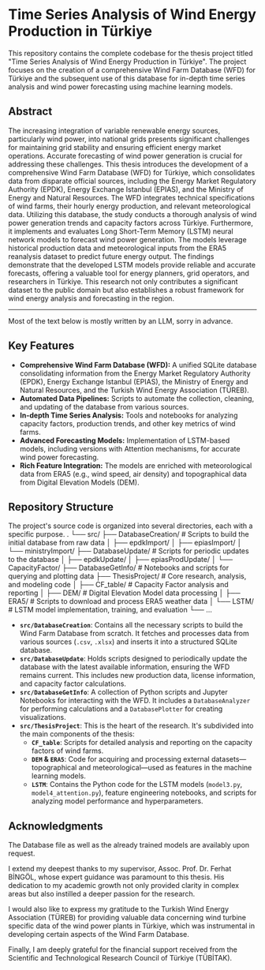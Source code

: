 # Time Series Analysis of Wind Energy Production in Türkiye

This repository contains the complete codebase for the thesis project titled "Time Series Analysis of Wind Energy Production in Türkiye". The project focuses on the creation of a comprehensive Wind Farm Database (WFD) for Türkiye and the subsequent use of this database for in-depth time series analysis and wind power forecasting using machine learning models.

## Abstract

The increasing integration of variable renewable energy sources, particularly wind power, into national grids presents significant challenges for maintaining grid stability and ensuring efficient energy market operations. Accurate forecasting of wind power generation is crucial for addressing these challenges. This thesis introduces the development of a comprehensive Wind Farm Database (WFD) for Türkiye, which consolidates data from disparate official sources, including the Energy Market Regulatory Authority (EPDK), Energy Exchange Istanbul (EPIAS), and the Ministry of Energy and Natural Resources. The WFD integrates technical specifications of wind farms, their hourly energy production, and relevant meteorological data. Utilizing this database, the study conducts a thorough analysis of wind power generation trends and capacity factors across Türkiye. Furthermore, it implements and evaluates Long Short-Term Memory (LSTM) neural network models to forecast wind power generation. The models leverage historical production data and meteorological inputs from the ERA5 reanalysis dataset to predict future energy output. The findings demonstrate that the developed LSTM models provide reliable and accurate forecasts, offering a valuable tool for energy planners, grid operators, and researchers in Türkiye. This research not only contributes a significant dataset to the public domain but also establishes a robust framework for wind energy analysis and forecasting in the region.

---
Most of the text below is mostly written by an LLM, sorry in advance.

## Key Features

* **Comprehensive Wind Farm Database (WFD):** A unified SQLite database consolidating information from the Energy Market Regulatory Authority (EPDK), Energy Exchange Istanbul (EPIAS), the Ministry of Energy and Natural Resources, and the Turkish Wind Energy Association (TÜREB).
* **Automated Data Pipelines:** Scripts to automate the collection, cleaning, and updating of the database from various sources.
* **In-depth Time Series Analysis:** Tools and notebooks for analyzing capacity factors, production trends, and other key metrics of wind farms.
* **Advanced Forecasting Models:** Implementation of LSTM-based models, including versions with Attention mechanisms, for accurate wind power forecasting.
* **Rich Feature Integration:** The models are enriched with meteorological data from ERA5 (e.g., wind speed, air density) and topographical data from Digital Elevation Models (DEM).

## Repository Structure

The project's source code is organized into several directories, each with a specific purpose.
.
└── src/
├── DatabaseCreation/      # Scripts to build the initial database from raw data
│   ├── epdkImport/
│   ├── epiasImport/
│   └── ministryImport/
├── DatabaseUpdate/        # Scripts for periodic updates to the database
│   ├── epdkUpdate/
│   ├── epiasProdUpdate/
│   └── CapacityFactor/
├── DatabaseGetInfo/       # Notebooks and scripts for querying and plotting data
├── ThesisProject/         # Core research, analysis, and modeling code
│   ├── CF_table/          # Capacity Factor analysis and reporting
│   ├── DEM/               # Digital Elevation Model data processing
│   ├── ERA5/              # Scripts to download and process ERA5 weather data
│   └── LSTM/              # LSTM model implementation, training, and evaluation
└── ...


* **`src/DatabaseCreation`**: Contains all the necessary scripts to build the Wind Farm Database from scratch. It fetches and processes data from various sources (`.csv`, `.xlsx`) and inserts it into a structured SQLite database.
* **`src/DatabaseUpdate`**: Holds scripts designed to periodically update the database with the latest available information, ensuring the WFD remains current. This includes new production data, license information, and capacity factor calculations.
* **`src/DatabaseGetInfo`**: A collection of Python scripts and Jupyter Notebooks for interacting with the WFD. It includes a `DatabaseAnalyzer` for performing calculations and a `DatabasePlotter` for creating visualizations.
* **`src/ThesisProject`**: This is the heart of the research. It's subdivided into the main components of the thesis:
    * **`CF_table`**: Scripts for detailed analysis and reporting on the capacity factors of wind farms.
    * **`DEM` & `ERA5`**: Code for acquiring and processing external datasets—topographical and meteorological—used as features in the machine learning models.
    * **`LSTM`**: Contains the Python code for the LSTM models (`model3.py`, `model4_attention.py`), feature engineering notebooks, and scripts for analyzing model performance and hyperparameters.

## Acknowledgments

The Database file as well as the already trained models are availably upon request. 
 
I extend my deepest thanks to my supervisor, Assoc. Prof. Dr. Ferhat BİNGÖL, whose expert guidance was paramount to this thesis. His dedication to my academic growth not only provided clarity in complex areas but also instilled a deeper passion for the research.

I would also like to express my gratitude to the Turkish Wind Energy Association (TÜREB) for providing valuable data concerning wind turbine specific data of the wind power plants in Türkiye, which was instrumental in developing certain aspects of the Wind Farm Database.

Finally, I am deeply grateful for the financial support received from the Scientific and Technological Research Council of Türkiye (TÜBİTAK).

